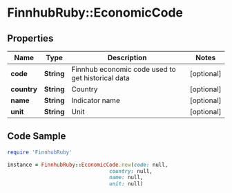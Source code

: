 # FinnhubRuby::EconomicCode

## Properties

Name | Type | Description | Notes
------------ | ------------- | ------------- | -------------
**code** | **String** | Finnhub economic code used to get historical data | [optional] 
**country** | **String** | Country | [optional] 
**name** | **String** | Indicator name | [optional] 
**unit** | **String** | Unit | [optional] 

## Code Sample

```ruby
require 'FinnhubRuby'

instance = FinnhubRuby::EconomicCode.new(code: null,
                                 country: null,
                                 name: null,
                                 unit: null)
```



